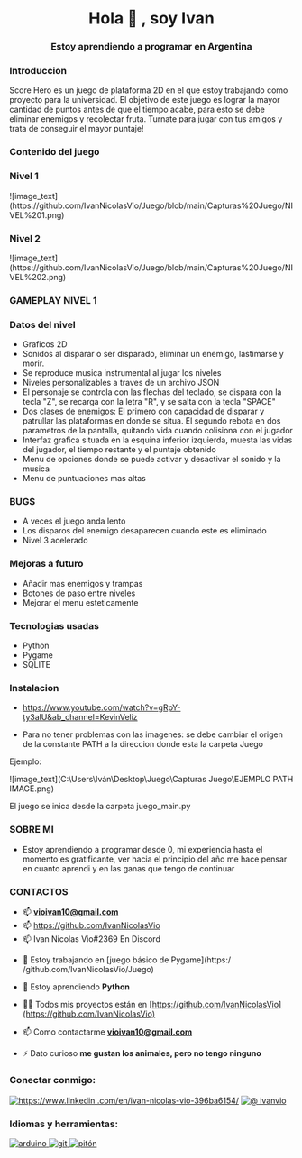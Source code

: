 #### <h1 align="center">Hola 👋 , soy Ivan</h1>
#### <h3 align="center">Estoy aprendiendo a programar en Argentina</h3>

<h3> Introduccion </h3>

Score Hero es un juego de plataforma 2D en el que estoy trabajando como proyecto para la universidad. El objetivo de este juego es lograr la mayor cantidad de puntos antes de que el tiempo acabe, para esto se debe eliminar enemigos y recolectar fruta.
Turnate para jugar con tus amigos y trata de conseguir el mayor puntaje!

<h3> Contenido del juego </h3>
<h3> Nivel 1 </h3>
![image_text](https://github.com/IvanNicolasVio/Juego/blob/main/Capturas%20Juego/NIVEL%201.png)
<h3> Nivel 2 </h3>
![image_text](https://github.com/IvanNicolasVio/Juego/blob/main/Capturas%20Juego/NIVEL%202.png)

<h3> GAMEPLAY NIVEL 1 </h3>


<h3> Datos del nivel </h3>

* Graficos 2D
* Sonidos al disparar o ser disparado, eliminar un enemigo, lastimarse y morir.
* Se reproduce musica instrumental al jugar los niveles
* Niveles personalizables a traves de un archivo JSON
* El personaje se controla con las flechas del teclado, se dispara con la tecla "Z", se recarga con la letra "R", y se salta con la tecla "SPACE"
* Dos clases de enemigos: El primero con capacidad de disparar y patrullar las plataformas en donde se situa. El segundo rebota en dos parametros de la pantalla, quitando vida cuando colisiona con el jugador
* Interfaz grafica situada en la esquina inferior izquierda, muesta las vidas del jugador, el tiempo restante y el puntaje obtenido
* Menu de opciones donde se puede activar y desactivar el sonido y la musica
* Menu de puntuaciones mas altas

<h3> BUGS </h3>

* A veces el juego anda lento
* Los disparos del enemigo desaparecen cuando este es eliminado
* Nivel 3 acelerado

<h3> Mejoras a futuro </h3>

* Añadir mas enemigos y trampas
* Botones de paso entre niveles
* Mejorar el menu esteticamente

<h3> Tecnologias usadas </h3>

* Python
* Pygame
* SQLITE

<h3> Instalacion </h3>

* https://www.youtube.com/watch?v=gRpY-ty3alU&ab_channel=KevinVeliz

* Para no tener problemas con las imagenes: se debe cambiar el origen de la constante PATH a la direccion donde esta la carpeta Juego
    
Ejemplo:

![image_text](C:\Users\Iván\Desktop\Juego\Capturas Juego\EJEMPLO PATH IMAGE.png)

El juego se inica desde la carpeta juego_main.py


<h3> SOBRE MI </h3>

* Estoy aprendiendo a programar desde 0, mi experiencia hasta el momento es gratificante, ver hacia el principio del año me hace pensar en cuanto aprendi y en las ganas que tengo de continuar

<h3> CONTACTOS </h3>

* 📫 **vioivan10@gmail.com**
* 📫 https://github.com/IvanNicolasVio
* 📫 Ivan Nicolas Vio#2369 En Discord



































- 🔭 Estoy trabajando en [juego básico de Pygame](https:/ /github.com/IvanNicolasVio/Juego)

- 🌱 Estoy aprendiendo **Python**

- 👨‍💻 Todos mis proyectos están en [https://github.com/IvanNicolasVio](https://github.com/IvanNicolasVio)

- 📫 Como contactarme **vioivan10@gmail.com**

- ⚡ Dato curioso **me gustan los animales, pero no tengo ninguno**

<h3 align="left">Conectar conmigo:</h3>
<p align=" izquierda">
<a href="https://linkedin.com/en/https://www.linkedin.com/en/ivan-nicolas-vio-396ba6154/" target="blank"><img align="center" src ="https://raw.githubusercontent.com/rahuldkjain/github-profile-readme-generator/master/src/images/icons/Social/linked-in-alt.svg" alt="https://www.linkedin .com/en/ivan-nicolas-vio-396ba6154/" height="30" width="40" /></a> <a href="https://instagram.com/@ivanvio" target="blank "><img align="center" src="https://raw.githubusercontent.com/rahuldkjain/github-profile-readme-generator/master/src/images/icons/Social/instagram.svg" alt="@ ivanvio" altura="30" ancho="40" /></a>
</p>

<h3 alinear="izquierda">Idiomas y herramientas:</h3>
<p align="left"> <a href="https://www.arduino.cc/" target="_blank" rel="noreferrer"> <img src="https://cdn.worldvectorlogo.com/ logotipos/arduino-1.svg" alt="arduino" ancho="40" altura="40"/> </a> <a href="https://git-scm.com/" target="_blank" rel="noreferrer"> <img src="https://www.vectorlogo.zone/logos/git-scm/git-scm-icon.svg" alt="git" width="40" height="40" /> </a> <a href="https://www.python.org" target="_blank" rel="noreferrer"> <img src="https://raw.githubusercontent.com/devicons/devicon /master/icons/python/python-original.svg" alt="pitón" ancho="40" altura="40"/> </a> </p>

